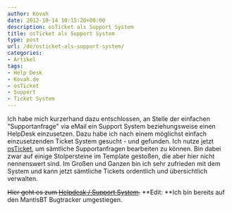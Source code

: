 ```yaml
---
author: Kovah
date: 2012-10-14 10:15:20+00:00
description: osTicket als Support System
title: osTicket als Support System
type: post
url: /de/osticket-als-support-system/
categories:
- Artikel
tags:
- Help Desk
- Kovah.de
- osTicket
- Support
- Ticket System
---
```


Ich habe mich kurzerhand dazu entschlossen, an Stelle der einfachen "Supportanfrage" via eMail ein Support System beziehungsweise einen HelpDesk einzusetzen. Dazu habe ich nach einem möglichst einfach einzusetzenden Ticket System gesucht - und gefunden.
Ich nutze jetzt [osTicket](http://osticket.com/), um sämtliche Supportanfragen bearbeiten zu können. Bin dabei zwar auf einige Stolpersteine im Template gestoßen, die aber hier nicht nennenswert sind. Im Großen und Ganzen bin ich sehr zufrieden mit dem System und kann jetzt sämtliche Tickets ordentlich und übersichtlich verwalten.

<del>Hier geht es zum [Helpdesk / Support System](http://helpdesk.kovah.de/).</del>
**Edit: **Ich bin bereits auf den MantisBT Bugtracker umgestiegen.
